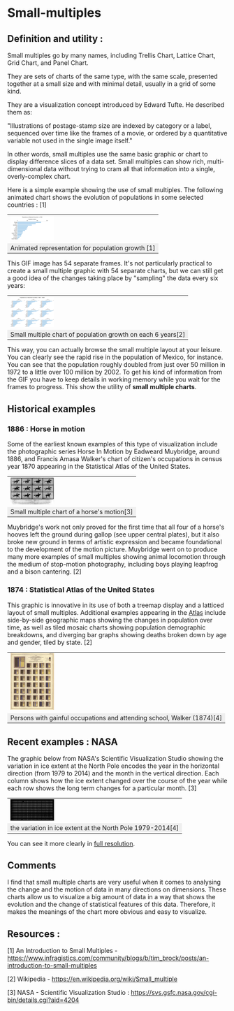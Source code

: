 # Small-multiples

## Definition and utility :
Small multiples go by many names, including Trellis Chart, Lattice Chart, Grid Chart, and Panel Chart.

They are sets of charts of the same type, with the same scale, presented together at a small size and with minimal detail, usually in a grid of some kind.

They are a visualization concept introduced by Edward Tufte. He described them as:

"Illustrations of postage-stamp size are indexed by category or a label, sequenced over time like the frames of a movie, or ordered by a quantitative variable not used in the single image itself."

In other words, small multiples use the same basic graphic or chart to display difference slices of a data set. Small multiples can show rich, multi-dimensional data without trying to cram all that information into a single, overly-complex chart. 

Here is a simple example showing the use of small multiples. The following animated chart shows the evolution of populations in some selected countries : [1]

<table border="0">
  <tr>
    <td>
      <img src="img/img1.gif" style="width: 100px;">
    </td>
  </tr>
  <tr>
    <td align="center" bgcolor="EFEFEF">
      Animated representation for population growth [1]
    </td>
  </tr>
</table>

This GIF image has 54 separate frames. It's not particularly practical to create a small multiple graphic with 54 separate charts, but we can still get a good idea of the changes taking place by "sampling" the data every six years:
<table border="0">
  <tr>
    <td>
      <img src="img/img2.png" style="width: 100px;">
    </td>
  </tr>
  <tr>
    <td align="center" bgcolor="EFEFEF">
      Small multiple chart of population growth on each 6 years[2]
    </td>
  </tr>
</table>

This way, you can actually browse the small multiple layout at your leisure. You can clearly see the rapid rise in the population of Mexico, for instance. You can see that the population roughly doubled from just over 50 million in 1972 to a little over 100 million by 2002. To get his kind of information from the GIF you have to keep details in working memory while you wait for the frames to progress.
This show the utility of **small multiple charts**.


## Historical examples 

### 1886 : Horse in motion 

Some of the earliest known examples of this type of visualization include the photographic series Horse In Motion by Eadweard Muybridge, around 1886, and Francis Amasa Walker's chart of citizen's occupations in census year 1870 appearing in the Statistical Atlas of the United States. 

<table border="0">
  <tr>
    <td>
      <img src="img/img3.jpg" style="width: 100px;">
    </td>
  </tr>
  <tr>
    <td align="center" bgcolor="EFEFEF">
      Small multiple chart of a horse's motion[3]
    </td>
  </tr>
</table>

Muybridge's work not only proved for the first time that all four of a horse's hooves left the ground during gallop (see upper central plates), but it also broke new ground in terms of artistic expression and became foundational to the development of the motion picture. Muybridge went on to produce many more examples of small multiples showing animal locomotion through the medium of stop-motion photography, including boys playing leapfrog and a bison cantering. [2]

### 1874 : Statistical Atlas of the United States

This graphic is innovative in its use of both a treemap display and a latticed layout of small multiples. Additional examples appearing in the [Atlas](https://fraser.stlouisfed.org/scribd/?title_id=64&filepath=/docs/publications/stat1870/Stat_Atlas1870.pdf) include side-by-side geographic maps showing the changes in population over time, as well as tiled mosaic charts showing population demographic breakdowns, and diverging bar graphs showing deaths broken down by age and gender, tiled by state. [2]



<table border="0">
  <tr>
    <td>
      <img src="img/img4.jpg" style="width: 100px;">
    </td>
  </tr>
  <tr>
    <td align="center" bgcolor="EFEFEF">
      Persons with gainful occupations and attending school, Walker (1874)[4]
    </td>
  </tr>
</table>

## Recent examples : NASA 

The graphic below from NASA's Scientific Visualization Studio showing the variation in ice extent at the North Pole encodes the year in the horizontal direction (from 1979 to 2014) and the month in the vertical direction. Each column shows how the ice extent changed over the course of the year while each row shows the long term changes for a particular month. [3]

<table border="0">
  <tr>
    <td>
      <img src="img/img5.jpg" style="width: 100px;">
    </td>
  </tr>
  <tr>
    <td align="center" bgcolor="EFEFEF">
      the variation in ice extent at the North Pole 1979-2014[4]
    </td>
  </tr>
</table>

You can see it more clearly in [full resolution](https://svs.gsfc.nasa.gov/vis/a000000/a004200/a004204/arctic_ice_extent_12264x6016.tif).

## Comments 

I find that small multiple charts are very useful when it comes to analysing the change and the motion of data in many directions on dimensions. These charts allow us to visualize a big amount of data in a way that shows the evolution and the change of statistical features of this data. Therefore, it makes the meanings of the chart more obvious and easy to visualize.

## Resources : 

[1] An Introduction to Small Multiples - https://www.infragistics.com/community/blogs/b/tim_brock/posts/an-introduction-to-small-multiples

[2] Wikipedia - https://en.wikipedia.org/wiki/Small_multiple

[3] NASA - Scientific Visualization Studio : https://svs.gsfc.nasa.gov/cgi-bin/details.cgi?aid=4204



